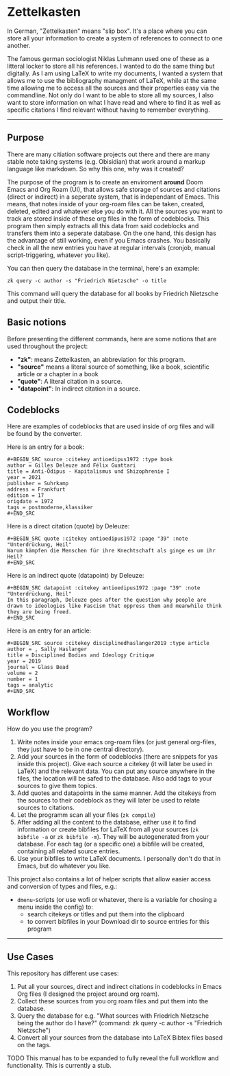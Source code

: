 # Zettelkasten

In German, "Zettelkasten" means "slip box". It's a place where you can store all your information to create a system of references to connect to one another.

The famous german sociologist Niklas Luhmann used one of these as a litteral locker to store all his references.
I wanted to do the same thing but digitally.
As I am using LaTeX to write my documents, I wanted a system that allows me to use the bibliography managment of LaTeX, while at the same time allowing me to access all the sources and their properties easy via the commandline.
Not only do I want to be able to store all my sources, I also want to store information on what I have read and where to find it as well as specific citations I find relevant without having to remember everything.

------
## Purpose

There are many citiation software projects out there and there are many stable note taking systems (e.g. Obisidian) that work around a markup language like markdown.
So why this one, why was it created?

The purpose of the program is to create an enviroment **around** Doom Emacs and Org Roam (UI), that allows safe storage of sources and citations (direct or indirect) in a seperate system, that is independant of Emacs.
This means, that notes inside of your org-roam files can be taken, created, deleted, edited and whatever else you do with it.
All the sources you want to track are stored inside of these org files in the form of codeblocks.
This program then simply extracts all this data from said codeblocks and transfers them into a seperate database.
On the one hand, this design has the advantage of still working, even if you Emacs crashes.
You basically check in all the new entries you have at regular intervals (cronjob, manual script-triggering, whatever you like).

You can then query the database in the terminal, here's an example:

`zk query -c author -s "Friedrich Nietzsche" -o title`

This command will query the database for all books by Friedrich Nietzsche and output their title.

## Basic notions

Before presenting the different commands, here are some notions that are used throughout the project:
- **"zk"**: means Zettelkasten, an abbreviation for this program.
- **"source"** means a literal source of something, like a book, scientific article or a chapter in a book
- **"quote"**: A literal citation in a source.
- **"datapoint"**: In indirect citation in a source.

## Codeblocks

Here are examples of codeblocks that are used inside of org files and will be found by the converter.

Here is an entry for a book:
```
#+BEGIN_SRC source :citekey antioedipus1972 :type book
author = Gilles Deleuze and Félix Guattari
title = Anti-Ödipus - Kapitalismus und Shizophrenie I
year = 2021
publisher = Suhrkamp
address = Frankfurt
edition = 17
origdate = 1972
tags = postmoderne,klassiker
#+END_SRC
```

Here is a direct citation (quote) by Deleuze:
```
#+BEGIN_SRC quote :citekey antioedipus1972 :page "39" :note "Unterdrückung, Heil"
Warum kämpfen die Menschen für ihre Knechtschaft als ginge es um ihr Heil?
#+END_SRC
```


Here is an indirect quote (datapoint) by Deleuze:
```
#+BEGIN_SRC datapoint :citekey antioedipus1972 :page "39" :note "Unterdrückung, Heil"
In this paragraph, Deleuze goes after the question why people are drawn to ideologies like Fascism that oppress them and meanwhile think they are being freed.
#+END_SRC
```
Here is an entry for an article:
```
#+BEGIN_SRC source :citekey disciplinedhaslanger2019 :type article
author = , Sally Haslanger
title = Disciplined Bodies and Ideology Critique
year = 2019
journal = Glass Bead
volume = 2
number = 1
tags = analytic
#+END_SRC
```

## Workflow

How do you use the program?

1. Write notes inside your emacs org-roam files (or just general org-files, they just have to be in one central directory).
2. Add your sources in the form of codeblocks (there are snippets for yas inside this project). Give each source a citekey (it will later be used in LaTeX) and the relevant data. You can put any source anywhere in the files, the location will be safed to the database. Also add tags to your sources to give them topics.
3. Add quotes and datapoints in the same manner. Add the citekeys from the sources to their codeblock as they will later be used to relate sources to citations.
4. Let the programm scan all your files (`zk compile`)
5. After adding all the content to the database, either use it to find information or create bibfiles for LaTeX from all your sources (`zk bibfile -a` or `zk bibfile -m`). They will be autogenerated from your database. For each tag (or a specific one) a bibfile will be created, containing all related source entries.
6. Use your bibfiles to write LaTeX documents. I personally don't do that in Emacs, but do whatever you like.

This project also contains a lot of helper scripts that allow easier access and conversion of types and files, e.g.:
- `dmenu`-scripts (or use wofi or whatever, there is a variable for chosing a menu inside the config) to:
	- search citekeys or titles and put them into the clipboard
	- to convert bibfiles in your Download dir to source entries for this program

----
## Use Cases

This repository has different use cases:
1. Put all your sources, direct and indirect citations in codeblocks in Emacs Org files (I designed the project around org roam).
2. Collect these sources from you org roam files and put them into the database.
3. Query the database for e.g. "What sources with Friedrich Nietzsche being the author do I have?" (command: zk query -c author -s "Friedrich Nietzsche")
4. Convert all your sources from the database into LaTeX Bibtex files based on the tags.

TODO This manual has to be expanded to fully reveal the full workflow and functionality. This is currently a stub.

